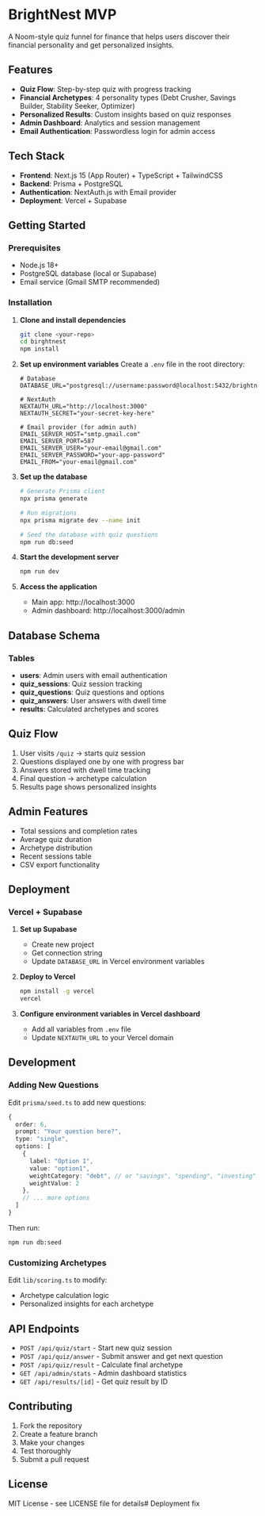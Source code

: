 # BrightNest MVP

A Noom-style quiz funnel for finance that helps users discover their financial personality and get personalized insights.

## Features

- **Quiz Flow**: Step-by-step quiz with progress tracking
- **Financial Archetypes**: 4 personality types (Debt Crusher, Savings Builder, Stability Seeker, Optimizer)
- **Personalized Results**: Custom insights based on quiz responses
- **Admin Dashboard**: Analytics and session management
- **Email Authentication**: Passwordless login for admin access

## Tech Stack

- **Frontend**: Next.js 15 (App Router) + TypeScript + TailwindCSS
- **Backend**: Prisma + PostgreSQL
- **Authentication**: NextAuth.js with Email provider
- **Deployment**: Vercel + Supabase

## Getting Started

### Prerequisites

- Node.js 18+ 
- PostgreSQL database (local or Supabase)
- Email service (Gmail SMTP recommended)

### Installation

1. **Clone and install dependencies**
   ```bash
   git clone <your-repo>
   cd birghtnest
   npm install
   ```

2. **Set up environment variables**
   Create a `.env` file in the root directory:
   ```env
   # Database
   DATABASE_URL="postgresql://username:password@localhost:5432/brightnest"
   
   # NextAuth
   NEXTAUTH_URL="http://localhost:3000"
   NEXTAUTH_SECRET="your-secret-key-here"
   
   # Email provider (for admin auth)
   EMAIL_SERVER_HOST="smtp.gmail.com"
   EMAIL_SERVER_PORT=587
   EMAIL_SERVER_USER="your-email@gmail.com"
   EMAIL_SERVER_PASSWORD="your-app-password"
   EMAIL_FROM="your-email@gmail.com"
   ```

3. **Set up the database**
   ```bash
   # Generate Prisma client
   npx prisma generate
   
   # Run migrations
   npx prisma migrate dev --name init
   
   # Seed the database with quiz questions
   npm run db:seed
   ```

4. **Start the development server**
   ```bash
   npm run dev
   ```

5. **Access the application**
   - Main app: http://localhost:3000
   - Admin dashboard: http://localhost:3000/admin

## Database Schema

### Tables

- **users**: Admin users with email authentication
- **quiz_sessions**: Quiz session tracking
- **quiz_questions**: Quiz questions and options
- **quiz_answers**: User answers with dwell time
- **results**: Calculated archetypes and scores

## Quiz Flow

1. User visits `/quiz` → starts quiz session
2. Questions displayed one by one with progress bar
3. Answers stored with dwell time tracking
4. Final question → archetype calculation
5. Results page shows personalized insights

## Admin Features

- Total sessions and completion rates
- Average quiz duration
- Archetype distribution
- Recent sessions table
- CSV export functionality

## Deployment

### Vercel + Supabase

1. **Set up Supabase**
   - Create new project
   - Get connection string
   - Update `DATABASE_URL` in Vercel environment variables

2. **Deploy to Vercel**
   ```bash
   npm install -g vercel
   vercel
   ```

3. **Configure environment variables in Vercel dashboard**
   - Add all variables from `.env` file
   - Update `NEXTAUTH_URL` to your Vercel domain

## Development

### Adding New Questions

Edit `prisma/seed.ts` to add new questions:

```typescript
{
  order: 6,
  prompt: "Your question here?",
  type: "single",
  options: [
    {
      label: "Option 1",
      value: "option1",
      weightCategory: "debt", // or "savings", "spending", "investing"
      weightValue: 2
    },
    // ... more options
  ]
}
```

Then run:
```bash
npm run db:seed
```

### Customizing Archetypes

Edit `lib/scoring.ts` to modify:
- Archetype calculation logic
- Personalized insights for each archetype

## API Endpoints

- `POST /api/quiz/start` - Start new quiz session
- `POST /api/quiz/answer` - Submit answer and get next question
- `POST /api/quiz/result` - Calculate final archetype
- `GET /api/admin/stats` - Admin dashboard statistics
- `GET /api/results/[id]` - Get quiz result by ID

## Contributing

1. Fork the repository
2. Create a feature branch
3. Make your changes
4. Test thoroughly
5. Submit a pull request

## License

MIT License - see LICENSE file for details# Deployment fix
